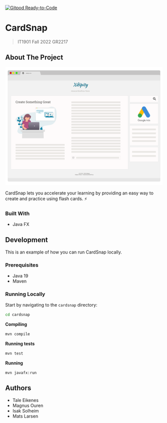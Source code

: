 [![Gitpod Ready-to-Code](https://img.shields.io/badge/Gitpod-Ready--to--Code-blue?logo=gitpod)](https://gitpod.stud.ntnu.no/#https://gitlab.stud.idi.ntnu.no/it1901/groups-2022/gr2217/gr2217)

# CardSnap

> IT1901 Fall 2022 GR2217

## About The Project

![Temporary image](https://github.com/othneildrew/Best-README-Template/raw/master/images/screenshot.png)

CardSnap lets you accelerate your learning by providing an easy way to create and practice using flash cards. ⚡️

### Built With

- Java FX

## Development

This is an example of how you can run CardSnap locally.

### Prerequisites

- Java 19
- Maven

### Running Locally

Start by navigating to the `cardsnap` directory:

```bash
cd cardsnap
```

**Compiling**

```bash
mvn compile
```

**Running tests**

```bash
mvn test
```

**Running**

```
mvn javafx:run
```

## Authors

- Tale Eikenes
- Magnus Ouren
- Isak Solheim
- Mats Larsen
